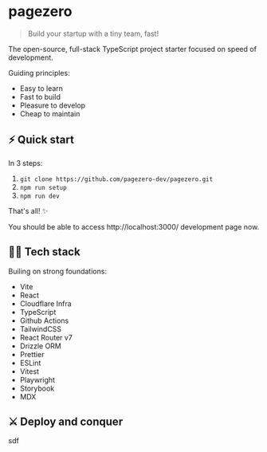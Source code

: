# pagezero

> Build your startup with a tiny team, fast!

The open-source, full-stack TypeScript project starter focused on speed of development.

Guiding principles:

- Easy to learn
- Fast to build
- Pleasure to develop
- Cheap to maintain

## ⚡️ Quick start

In 3 steps:

1. `git clone https://github.com/pagezero-dev/pagezero.git`
2. `npm run setup`
3. `npm run dev`

That's all! ✨

You should be able to access http://localhost:3000/ development page now.

## 🧑‍💻 Tech stack

Builing on strong foundations:

- Vite
- React
- Cloudflare Infra
- TypeScript
- Github Actions
- TailwindCSS
- React Router v7
- Drizzle ORM
- Prettier
- ESLint
- Vitest
- Playwright
- Storybook
- MDX

## ⚔️ Deploy and conquer

sdf
